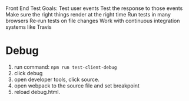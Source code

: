 # 
Front End Test Goals:
Test user events
Test the response to those events
Make sure the right things render at the right time
Run tests in many browsers
Re-run tests on file changes
Work with continuous integration systems like Travis

# Debug
1. run command: `npm run test-client-debug`
2. click debug
3. open developer tools, click source.
4. open webpack to the source file and set breakpoint
5. reload debug.html.